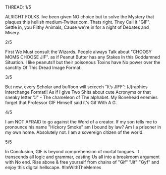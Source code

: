 THREAD: 1/5

ALRIGHT FOLKS. Ive been given NO choice but to solve the Mystery that plaques this hellish medium-Twitter.com. Thats right. They Call it "GIF". Settle in, you Filthy Animals, Cause we're in for a night of Debates and Misery. 

2/5 

First We Must consult the Wizards. People always Talk about "CHOOSY MOMS CHOOSE JIF". as if Peanut Butter has any Stakes In this Goddamned Situation. I like peanuts!! but their poisonous Toxins have No power over the sanctity Of This Dread Image Format.

3/5

But now, every Scholar and buffoon will screech “It’s JIFF”: (J)raphics Interchange Format!! As if I give Two Shits about cute Acronyms or that sneaky letter "J" - The chameleon of The alphabet. My Bonehead enemies forget that Professor GIF Himself said it's Gif With A G.

4/5 

I am NOT AFRAID to go against the Word of a creator. If my son tells me to pronounce his name "Hickory Smoke" am I bound by law? Am I a prisoner in my own home. Absolutely not. I am a sovereign citizen of the world.

5/5 

In Conclusion, GIF is beyond comprehension of mortal tongues. It transcends all logic and grammar, casting Us all into a breakroom argument with No end. Rise above & free yourself from chains of "Gif" "Jif" "Gyf" and enjoy this digital hellscape. #ImWithTheMemes
